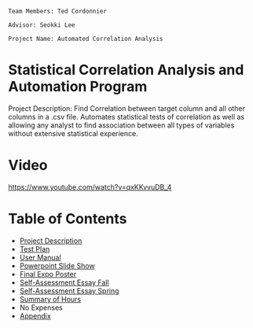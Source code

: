 `Team Members: Ted Cordonnier`

`Advisor: Seokki Lee`

`Project Name: Automated Correlation Analysis`

# Statistical Correlation Analysis and Automation Program
Project Description: Find Correlation between target column and all other columns in a .csv file. Automates statistical tests of correlation as well as allowing any analyst to find association between all types of variables without extensive statistical experience.

# Video
https://www.youtube.com/watch?v=qxKKvvuDB_4

# Table of Contents
* [Project Description](ProjectDescription.md)
* [Test Plan](TestPlan.md)
* [User Manual](UserDocs.md)
* [Powerpoint Slide Show](Spring_Presentation_Presentation.pdf)
* [Final Expo Poster](ExpoPoster.pdf)
* [Self-Assessment Essay Fall](Individual_Capstone_Assesment.pdf)
* [Self-Assessment Essay Spring](Individual_Capstone_Assesment.pdf)
* [Summary of Hours](Hours_Completed.xlsx)
* No Expenses
* [Appendix](appendix.md)
